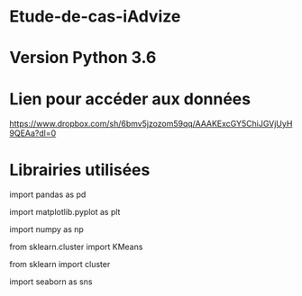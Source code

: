 # Etude-de-cas-iAdvize

# Version Python 3.6

# Lien pour accéder aux données

https://www.dropbox.com/sh/6bmv5jzozom59qq/AAAKExcGY5ChiJGVjUyH9QEAa?dl=0

# Librairies utilisées
import pandas as pd

import matplotlib.pyplot as plt

import numpy as np

from sklearn.cluster import KMeans

from sklearn import cluster

import seaborn as sns
